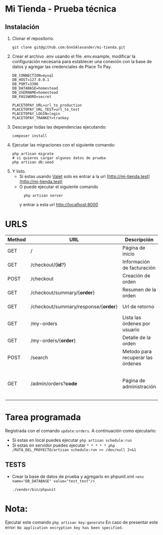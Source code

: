 # Mi Tienda - Prueba técnica

## Instalación

1. Clonar el repositorio.
    ```
    git clone git@github.com:GnnSAlexander/mi-tienda.git
    ```
2. Crear el archivo .env usando el file .env.example, modificar la configuración necesaria para establecer una conexión con la base de datos y agregar las credenciales de Place To Pay.
    ```
    DB_CONNECTION=mysql
    DB_HOST=127.0.0.1
    DB_PORT=3306
    DB_DATABASE=homestead
    DB_USERNAME=homestead
    DB_PASSWORD=secret
    
    PLACETOPAY_URL=url_to_production
    PLACETOPAY_URL_TEST=url_to_test
    PLACETOPAY_LOGIN=login
    PLACETOPAY_TRANKEY=trankey
    ```
3. Descargar todas las dependencias ejecutando:
    ```
    composer install
    ```
4. Ejecutar las migraciones con el siguiente comando:
    ```
    php artisan migrate
    # si quieres cargar algunos datos de prueba
    php artisan db:seed
    ```
5. Y listo.
    * Si estas usando [Valet](https://laravel.com/docs/5.5/valet, "Valet") solo es entrar a la url [http://mi-tienda.test](http://mi-tienda.test)
     * O puede ejecutar el siguiente comando
        ```
          php artisan server
        ```
        y entrar a esta url [http://localhost:8000](http://localhost:8000)


# URLS

| Method | URL | Descripción | Parámetros |
| ------ | ---- | --------| ---- |
| GET  | /  |  Página de inicio | |
| GET  | /checkout/{**id**?} | Información de facturación | **id**: id de la order
| POST  | /checkout | Creación de orden |
| GET  | /checkout/summary/{**order**} | Resumen de la orden | **order**: id de la order
| GET  | /checkout/summary/response/{**order**} | Url de retorno | order: id de la order
| GET  | /my-orders | Lista las órdenes por usuario |
| GET  | /my-orders/{**order**} | Detalle de la orden | **order**: id de la order
| POST  | /search | Metodo para recuperar las órdenes  |
| GET  | /admin/orders?**code** | Página de administración  | **code**: código de acceso por default 1234


# Tarea programada
Registrada con el comando ```update:orders```. A continuación como ejecutarlo:
* Si estas en local puedes ejecutar ```php artisan schedule:run```
* Si estas en servidor puedes ejecutar ```* * * * * php /RUTA_DEL_PROYECTO/artisan schedule:run >> /dev/null 2>&1```

## TESTS
* Crear la base de datos de prueba y agregarlo en phpunit.xml ```<env name="DB_DATABASE" value="test_test"/>```
    ```
    ./vendor/bin/phpunit
    ```

# Nota:
Ejecutar este comando ```php artisan key:generate``` En caso de presentar este error: ```No application encryption key has been specified.```
